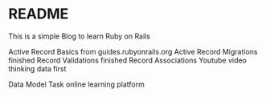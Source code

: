 # README

This is a simple Blog to learn Ruby on Rails

Active Record Basics from guides.rubyonrails.org
Active Record Migrations finished
Record Validations finished
Record Associations
Youtube video
thinking data first

Data Model Task
  online learning platform

